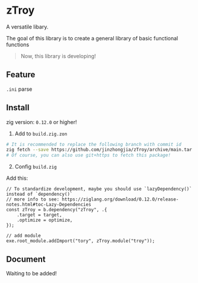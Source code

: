 # zTroy

A versatile libary.

The goal of this library is to create a general library of basic functional functions

> Now, this library is developing!

## Feature

`.ini` parse

## Install

zig version: `0.12.0` or higher!

1. Add to `build.zig.zon`

```sh
# It is recommended to replace the following branch with commit id
zig fetch --save https://github.com/jinzhongjia/zTroy/archive/main.tar.gz
# Of course, you can also use git+https to fetch this package!
```

2. Config `build.zig`

Add this:

```zig
// To standardize development, maybe you should use `lazyDependency()` instead of `dependency()`
// more info to see: https://ziglang.org/download/0.12.0/release-notes.html#toc-Lazy-Dependencies
const zTroy = b.dependency("zTroy", .{
    .target = target,
    .optimize = optimize,
});

// add module
exe.root_module.addImport("tory", zTroy.module("troy"));
```

## Document

Waiting to be added!